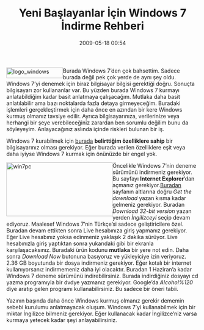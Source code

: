 ﻿---
layout: post
title: Yeni Ba&#351;layanlar &#304;&#231;in Windows 7 &#304;ndirme Rehberi
date: 2009-05-18 00:54
comments: true
categories: []
---
<p><img style="border-bottom: 0px; border-left: 0px; display: inline; margin-left: 0px; border-top: 0px; margin-right: 0px; border-right: 0px" title="logo_windows" border="0" alt="logo_windows" align="left" src="http://onurbaykal.com.tr/wp-content/uploads/2009/05/logo-windows.gif" width="148" height="28" /> Burada Windows 7’den çok bahsettim. Sadece burada değil pek çok yerde de aynı şey oldu. Windows 7’yi denemek için biraz bilgisayar bilgisi gerektiği doğru. Sonuçta bilgisayarı zor kullananlar var. Bu yüzden burada Windows 7 kurmayı anlatabildiğim kadar basit anlatmaya çalışacağım. Mutlaka daha basit anlatılabilir ama bazı noktalarda fazla detaya girmeyeceğim. Buradaki işlemleri gerçekleştirmek için daha önce en azından bir kere Windows kurmuş olmanız tavsiye edilir. Ayrıca bilgisayarınıza, verilerinize veya herhangi bir şeye verebileceğiniz zarardan ben sorumlu değilim bunu da söyleyeyim. Anlayacağınız aslında içinde riskleri bulunan bir iş.</p> <!--more-->  <p>Windows 7 kurabilmek için <a href="http://onurbaykal.com.tr/teknoloji/yakinsal/windows-7-sistem-ihtiyalari-kesinlesti">burada</a> <strong>belirttiğim özelliklere sahip</strong> bir bilgisayarınız olması gerekiyor. Eğer burada verilen özelliklere eşit veya daha iyiyse Windows 7 kurmak için önünüzde bir engel yok.</p>  <p><img style="border-bottom: 0px; border-left: 0px; display: inline; margin-left: 0px; border-top: 0px; margin-right: 0px; border-right: 0px" title="win7pc" border="0" alt="win7pc" align="left" src="http://onurbaykal.com.tr/wp-content/uploads/2009/05/win7pc.jpg" width="278" height="141" /> Öncelikle Windows 7’nin deneme sürümünü indirmeniz gerekiyor. Bu sayfayı <strong>Internet Explorer</strong>’dan açmanız gerekiyor.<a href="http://www.microsoft.com/windows/windows-7/download.aspx">Buradan</a> sayfanın altlarına doğru <em>Get the download</em> yazan kısma kadar gelmeniz gerekiyor. Buradan<em> Download 32-bit version</em> yazan yerden<em> İngilizceyi</em> seçip devam ediyoruz. Maalesef Windows 7’nin Türkçe’si sadece geliştiricilere özel. Buradan devam ettikten sonra Live hesabınıza giriş yapmanız gerekiyor. Eğer Live hesabınız yoksa edinmeniz yaklaşık 2 dakika sürüyor. Live hesabınızla giriş yaptıktan sonra yukarıdaki gibi bir ekranla karşılaşacaksınız. Buradaki ürün kodunu <strong>mutlaka</strong> bir yere not edin. Daha sonra <em>Download Now</em> butonuna basıyoruz ve yükleyiciye izin veriyoruz. 2.36 GB boyutunda bir dosya indirmeniz gerekiyor. Eğer kotalı bir internet kullanıyorsanız indirmemeniz daha iyi olacaktır. Buradan 1 Haziran’a kadar Windows 7 deneme sürümünü indirebilirsiniz. Burada indirdiğiniz dosyayı cd yazma programıyla bir dvdye yazmanız gerekiyor. Google’da <em>Alcohol%120</em> diye aratıp gelen programı kullanabilirsiniz. Bu sadece bir öneri tabii.</p>  <p>Yazının başında daha önce Windows kurmuş olmanız gerekir dememin sebebi kurulumu anlatmayacak oluşum. Windows 7’yi kullanabilmek için bir miktar İngilizce bilmeniz gerekiyor. Eğer kullanacak kadar İngilizce’niz varsa kurmaya yetecek kadar şeyi anlayabilirsiniz.</p>
